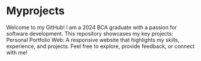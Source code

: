 # Myprojects
Welcome to my GitHub! I am a 2024 BCA graduate with a passion for software development. This repository showcases my key projects:  Personal Portfolio Web: A responsive website that highlights my skills, experience, and projects. Feel free to explore, provide feedback, or connect with me!

